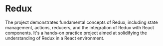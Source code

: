 # Redux
 The project demonstrates fundamental concepts of Redux, including state management, actions, reducers, and the integration of Redux with React components. It's a hands-on practice project aimed at solidifying the understanding of Redux in a React environment.
